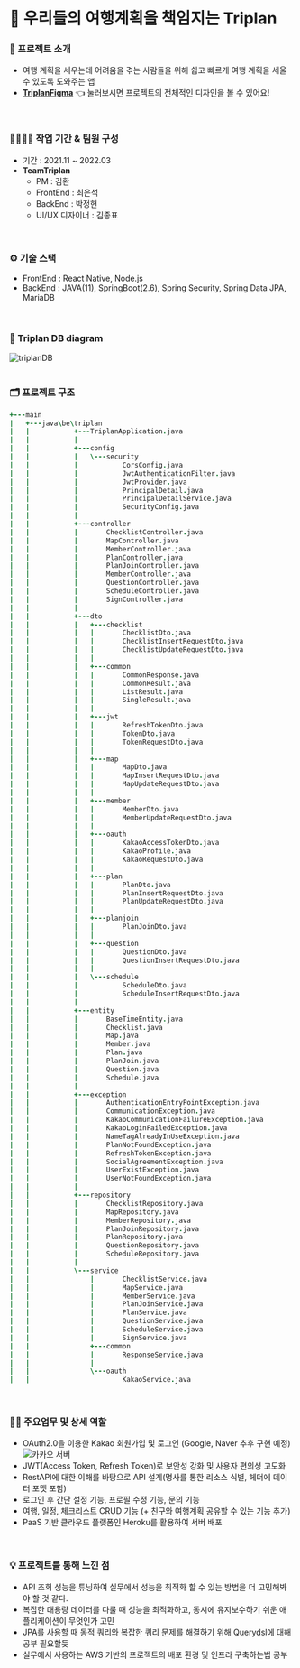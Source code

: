 # 🛫 우리들의 여행계획을 책임지는 Triplan

### 🔎 프로젝트 소개
* 여행 계획을 세우는데 어려움을 겪는 사람들을 위해 쉽고 빠르게 여행 계획을 세울 수 있도록 도와주는 앱
* **[TriplanFigma](https://www.figma.com/file/PrBkB1681e36HTfxL7NacJ/Trip-Planner?node-id=0%3A1)** 👈 눌러보시면 프로젝트의 전체적인 디자인을 볼 수 있어요!
<br>

### 👨‍👨‍👦‍👦 작업 기간 & 팀원 구성
* 기간 : 2021.11 ~ 2022.03
* **TeamTriplan**
  * PM : 김환
  * FrontEnd : 최은석
  * BackEnd : 박정현
  * UI/UX 디자이너 : 김종표
<br>

### ⚙ 기술 스택
* FrontEnd : React Native, Node.js
* BackEnd : JAVA(11), SpringBoot(2.6), Spring Security, Spring Data JPA, MariaDB 
<br>

### 💾 Triplan DB diagram
![triplanDB](https://user-images.githubusercontent.com/88026773/154690467-be5a4780-09ec-4007-9419-04a124951226.PNG)
<br>
<br>
### 🗂 프로젝트 구조
```j
+---main
|   +---java\be\triplan
|   |           +---TriplanApplication.java
|   |           |
|   |           +---config
|   |           |   \---security
|   |           |           CorsConfig.java
|   |           |           JwtAuthenticationFilter.java
|   |           |           JwtProvider.java
|   |           |           PrincipalDetail.java
|   |           |           PrincipalDetailService.java
|   |           |           SecurityConfig.java
|   |           |   
|   |           +---controller
|   |           |       ChecklistController.java
|   |           |       MapController.java
|   |           |       MemberController.java
|   |           |       PlanController.java
|   |           |       PlanJoinController.java
|   |           |       MemberController.java
|   |           |       QuestionController.java
|   |           |       ScheduleController.java
|   |           |       SignController.java
|   |           |
|   |           +---dto
|   |           |   +---checklist
|   |           |   |       ChecklistDto.java
|   |           |   |       ChecklistInsertRequestDto.java
|   |           |   |       ChecklistUpdateRequestDto.java
|   |           |   |
|   |           |   +---common
|   |           |   |       CommonResponse.java
|   |           |   |       CommonResult.java
|   |           |   |       ListResult.java
|   |           |   |       SingleResult.java
|   |           |   |
|   |           |   +---jwt
|   |           |   |       RefreshTokenDto.java
|   |           |   |       TokenDto.java
|   |           |   |       TokenRequestDto.java
|   |           |   |
|   |           |   +---map
|   |           |   |       MapDto.java
|   |           |   |       MapInsertRequestDto.java
|   |           |   |       MapUpdateRequestDto.java
|   |           |   |
|   |           |   +---member
|   |           |   |       MemberDto.java
|   |           |   |       MemberUpdateRequestDto.java
|   |           |   |
|   |           |   +---oauth
|   |           |   |       KakaoAccessTokenDto.java
|   |           |   |       KakaoProfile.java
|   |           |   |       KakaoRequestDto.java
|   |           |   |
|   |           |   +---plan
|   |           |   |       PlanDto.java
|   |           |   |       PlanInsertRequestDto.java
|   |           |   |       PlanUpdateRequestDto.java
|   |           |   |
|   |           |   +---planjoin
|   |           |   |       PlanJoinDto.java
|   |           |   |
|   |           |   +---question
|   |           |   |       QuestionDto.java
|   |           |   |       QuestionInsertRequestDto.java
|   |           |   |
|   |           |   \---schedule
|   |           |           ScheduleDto.java
|   |           |           ScheduleInsertRequestDto.java
|   |           |   
|   |           +---entity
|   |           |       BaseTimeEntity.java
|   |           |       Checklist.java
|   |           |       Map.java
|   |           |       Member.java
|   |           |       Plan.java
|   |           |       PlanJoin.java
|   |           |       Question.java
|   |           |       Schedule.java
|   |           |   
|   |           +---exception
|   |           |       AuthenticationEntryPointException.java
|   |           |       CommunicationException.java
|   |           |       KakaoCommunicationFailureException.java
|   |           |       KakaoLoginFailedException.java
|   |           |       NameTagAlreadyInUseException.java
|   |           |       PlanNotFoundException.java
|   |           |       RefreshTokenException.java
|   |           |       SocialAgreementException.java
|   |           |       UserExistException.java
|   |           |       UserNotFoundException.java
|   |           |   
|   |           +---repository
|   |           |       ChecklistRepository.java
|   |           |       MapRepository.java
|   |           |       MemberRepository.java
|   |           |       PlanJoinRepository.java
|   |           |       PlanRepository.java
|   |           |       QuestionRepository.java
|   |           |       ScheduleRepository.java
|   |           |
|   |           \---service
|   |               |       ChecklistService.java
|   |               |       MapService.java
|   |               |       MemberService.java
|   |               |       PlanJoinService.java
|   |               |       PlanService.java
|   |               |       QuestionService.java
|   |               |       ScheduleService.java
|   |               |       SignService.java
|   |               +---common
|   |               |       ResponseService.java
|   |               |
|   |               \---oauth
|   |                       KakaoService.java 
```
<br>

### 👩‍🔧 주요업무 및 상세 역할
* OAuth2.0을 이용한 Kakao 회원가입 및 로그인 (Google, Naver 추후 구현 예정)
![카카오 서버](https://user-images.githubusercontent.com/88026773/148561323-ce041d13-61ca-4830-8cc5-b6431eafe1a0.PNG)
* JWT(Access Token, Refresh Token)로 보안성 강화 및 사용자 편의성 고도화
* RestAPI에 대한 이해를 바탕으로 API 설계(명사를 통한 리소스 식별, 헤더에 데이터 포맷 포함)
* 로그인 후 간단 설정 기능, 프로필 수정 기능, 문의 기능
* 여행, 일정, 체크리스트 CRUD 기능 (+ 친구와 여행계획 공유할 수 있는 기능 추가)
* PaaS 기반 클라우드 플랫폼인 Heroku를 활용하여 서버 배포
<br>

### 💡 프로젝트를 통해 느낀 점
* API 조회 성능을 튜닝하여 실무에서 성능을 최적화 할 수 있는 방법을 더 고민해봐야 할 것 같다.
* 복잡한 대용량 데이터를 다룰 때 성능을 최적화하고, 동시에 유지보수하기 쉬운 애플리케이션이 무엇인가 고민
* JPA를 사용할 때 동적 쿼리와 복잡한 쿼리 문제를 해결하기 위해 Querydsl에 대해 공부 필요할듯
* 실무에서 사용하는 AWS 기반의 프로젝트의 배포 환경 및 인프라 구축하는법 공부

<!--
![흐름_1119](https://user-images.githubusercontent.com/88026773/144074483-6344ffc6-d26b-4465-8b20-d6f3baebf541.PNG)
### 🎮 Triplan 주요 기능
#### 1. 카카오 회원가입 및 로그인
![카카오 서버](https://user-images.githubusercontent.com/88026773/148561323-ce041d13-61ca-4830-8cc5-b6431eafe1a0.PNG)
<p align="center">[그림1] 카카오 회원가입 및 로그인 동작방식</p>
#### 2. 내 여행일정 친구에게 공유하기
--!>

